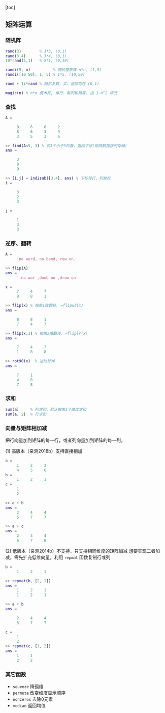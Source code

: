 [toc]

## 矩阵运算

### 随机阵

```matlab
rand(3)        % 3*3, (0,1)
rand(3,4)      % 3*4, (0,1)
10*rand(5,1)   % 5*1, (0,10)

randi(5, n)          % 随机整数阵 n*n, [1,5]
randi([10 50], 1, 5) % 1*5, [10,50]

rand + 1i*rand % 随机复数，实、虚部均在 (0,1)

magic(n) % n*n 魔术阵, 每行、每列和相等, 由 1~n^2 填充
```

### 查找

```matlab
A =

     8     6     8     2
     8     6     3     9
     3     5     3     6

>> find(A<5, 3) % 前3个小于5的数，返回下标(矩阵数据按列存储)
ans =

     3
     8
     9

>> [i,j] = ind2sub([3,4], ans) % 下标转行、列坐标
i =

     3
     2
     3

j =

     1
     3
     3
```

### 逆序、翻转

```matlab
A = 
     'no word, no bond, row on.'

>> flip(A)
ans =
     '.no wor ,dnob on ,drow on'

x =
     7     4     7
     8     8     1

>> flip(x) % 按第1维翻转, =flipud(x)
ans =

     8     8     1
     7     4     7

>> flip(x,2) % 按第2维翻转, =fliplr(x)
ans =

     7     4     7
     1     8     8

>> rot90(x)  % 逆时针90
ans =

     7     1
     4     8
     7     8
```

### 求和

```matlab
sum(a)     % 列求和，默认按第1个维度求和
sum(a, 2)  % 行求和
```

### 向量与矩阵相加减

把行向量加到矩阵的每一行，或者列向量加到矩阵的每一列。

(1) 高版本（亲测2018b）支持直接相加

```matlab
a =
     1     2     3
     4     5     6
b =
     1     2     1
c =
     1
     2

>> a + b
ans =
     2     4     4
     5     7     7

>> a + c
ans =
     2     3     4
     6     7     8
```

(2) 低版本（亲测2014b）不支持，只支持相同维度的矩阵加减
想要实现二者加减，需先扩充低维向量，利用 `repmat` 函数复制行或列

```matlab
b =
     1     2     1

>> repmat(b, [2, 1])
ans =
     1     2     1
     1     2     1

>> a + b
ans =

     2     4     4
     5     7     7

c =
     1
     2
>> repmat(c, [1, 2])
ans =
     1     1
     2     2
```

### 其它函数

- `squeeze` 降孤维
- `permute` 改变维度显示顺序
- `nonzeros` 去除0元素
- `median` 返回均值
